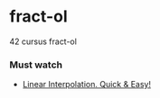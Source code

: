 # fract-ol
42 cursus fract-ol
### Must watch
- [Linear Interpolation. Quick & Easy!
](https://youtu.be/M0R8-rYed0I?list=TLPQMTQwMzIwMjSTO1BPe-CysA)
